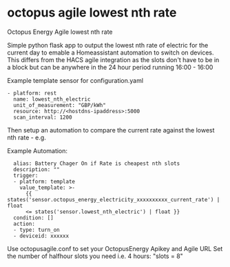 # octopus agile lowest nth rate 
Octopus Energy Agile lowest nth rate

Simple python flask app to output the lowest nth rate of electric for the current day to emable a Homeassistant automation to switch on devices. This differs from the HACS agile integration as the slots don't have to be in a block but can be anywhere in the 24 hour period running 16:00 - 16:00

Example template sensor for configuration.yaml

```
- platform: rest
  name: lowest_nth_electric
  unit_of_measurement: "GBP/kWh"
  resource: http://<hostdns-ipaddress>:5000
  scan_interval: 1200
```
  
Then setup an automation to compare the current rate against the lowest nth rate - e.g.

Example Automation:
```
  alias: Battery Chager On if Rate is cheapest nth slots
  description: ""
  trigger:
  - platform: template
    value_template: >-
      {{ states('sensor.octopus_energy_electricity_xxxxxxxxxx_current_rate') | float
      <= states('sensor.lowest_nth_electric') | float }}
  condition: [] 
  action:
  - type: turn_on
  - deviceid: xxxxxx
```

Use octopusagile.conf to set your OctopusEnergy Apikey and Agile URL
Set the number of halfhour slots you need i.e. 4 hours: "slots = 8"
